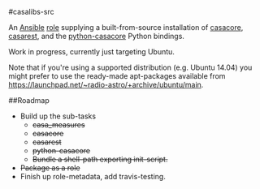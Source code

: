 #casalibs-src

An [Ansible](http://docs.ansible.com/) [role](https://galaxy.ansible.com/intro)
supplying a built-from-source installation of 
[casacore](https://github.com/casacore/casacore), 
[casarest](https://svn.astron.nl/viewvc/casarest?view=revision&revision=7395),
and the [python-casacore](https://github.com/casacore/python-casacore)
Python bindings.

Work in progress, currently just targeting Ubuntu.

Note that if you're using a supported distribution (e.g. Ubuntu 14.04)
you might prefer to use the ready-made apt-packages available from 
https://launchpad.net/~radio-astro/+archive/ubuntu/main.

##Roadmap
* Build up the sub-tasks 
    * ~~casa_measures~~
    * ~~casacore~~
    * ~~casarest~~
    * ~~python-casacore~~
    * ~~Bundle a shell-path exporting init-script.~~
* ~~Package as a role~~
* Finish up role-metadata, add travis-testing.